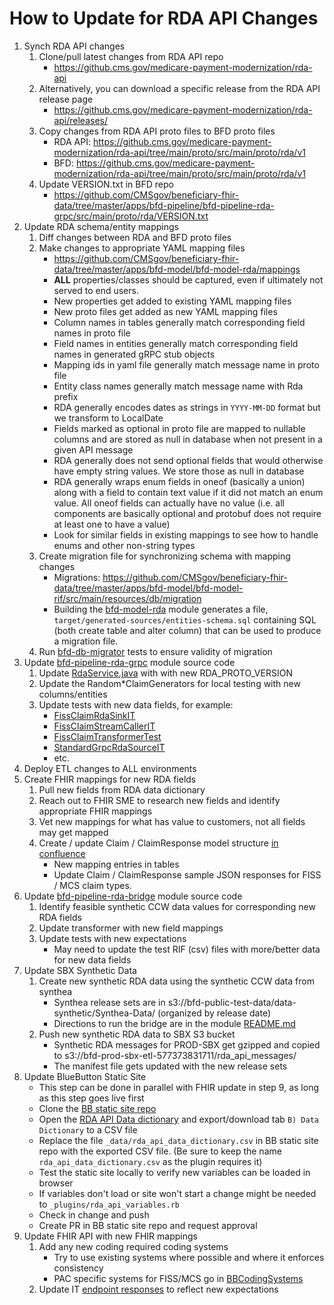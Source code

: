 # How to Update for RDA API Changes

1. Synch RDA API changes
   1. Clone/pull latest changes from RDA API repo
       - https://github.cms.gov/medicare-payment-modernization/rda-api
   2. Alternatively, you can download a specific release from the RDA API release page
      - https://github.cms.gov/medicare-payment-modernization/rda-api/releases/
   3. Copy changes from RDA API proto files to BFD proto files
        - RDA API: https://github.cms.gov/medicare-payment-modernization/rda-api/tree/main/proto/src/main/proto/rda/v1
        - BFD: https://github.cms.gov/medicare-payment-modernization/rda-api/tree/main/proto/src/main/proto/rda/v1
   4. Update VERSION.txt in BFD repo
        - https://github.com/CMSgov/beneficiary-fhir-data/tree/master/apps/bfd-pipeline/bfd-pipeline-rda-grpc/src/main/proto/rda/VERSION.txt
2. Update RDA schema/entity mappings
   1. Diff changes between RDA and BFD proto files
   2. Make changes to appropriate YAML mapping files
        - https://github.com/CMSgov/beneficiary-fhir-data/tree/master/apps/bfd-model/bfd-model-rda/mappings
        - **ALL** properties/classes should be captured, even if ultimately not served to end users.
        - New properties get added to existing YAML mapping files
        - New proto files get added as new YAML mapping files
        - Column names in tables generally match corresponding field names in proto file
        - Field names in entities generally match corresponding field names in generated gRPC stub objects
        - Mapping ids in yaml file generally match message name in proto file
        - Entity class names generally match message name with Rda prefix
        - RDA generally encodes dates as strings in `YYYY-MM-DD` format but we transform to LocalDate
        - Fields marked as optional in proto file are mapped to nullable columns and are stored as null in database when not present in a given API message
        - RDA generally does not send optional fields that would otherwise have empty string values. We store those as null in database
        - RDA generally wraps enum fields in oneof (basically a union) along with a field to contain text value if it did not match an enum value. All oneof fields can actually have no value (i.e. all components are basically optional and protobuf does not require at least one to have a value)
        - Look for similar fields in existing mappings to see how to handle enums and other non-string types
   4. Create migration file for synchronizing schema with mapping changes
        - Migrations: https://github.com/CMSgov/beneficiary-fhir-data/tree/master/apps/bfd-model/bfd-model-rif/src/main/resources/db/migration
        - Building the [bfd-model-rda](https://github.com/CMSgov/beneficiary-fhir-data/tree/master/apps/bfd-model/bfd-model-rda) module generates a file, `target/generated-sources/entities-schema.sql` containing SQL (both create table and alter column) that can be used to produce a migration file.
   5. Run [bfd-db-migrator](https://github.com/CMSgov/beneficiary-fhir-data/tree/master/apps/bfd-db-migrator) tests to ensure validity of migration
3. Update [bfd-pipeline-rda-grpc](https://github.com/CMSgov/beneficiary-fhir-data/tree/master/apps/bfd-pipeline/bfd-pipeline-rda-grpc) module source code
   1. Update [RdaService.java](https://github.com/CMSgov/beneficiary-fhir-data/blob/master/apps/bfd-pipeline/bfd-pipeline-rda-grpc/src/main/java/gov/cms/bfd/pipeline/rda/grpc/server/RdaService.java) with with new RDA_PROTO_VERSION
   2. Update the Random*ClaimGenerators for local testing with new columns/entities
   3. Update tests with new data fields, for example:
      - [FissClaimRdaSinkIT](https://github.com/CMSgov/beneficiary-fhir-data/blob/master/apps/bfd-pipeline/bfd-pipeline-rda-grpc/src/test/java/gov/cms/bfd/pipeline/rda/grpc/sink/direct/FissClaimRdaSinkIT.java)
      - [FissClaimStreamCallerIT](https://github.com/CMSgov/beneficiary-fhir-data/blob/master/apps/bfd-pipeline/bfd-pipeline-rda-grpc/src/test/java/gov/cms/bfd/pipeline/rda/grpc/source/FissClaimStreamCallerIT.java)
      - [FissClaimTransformerTest](https://github.com/CMSgov/beneficiary-fhir-data/blob/master/apps/bfd-pipeline/bfd-pipeline-rda-grpc/src/test/java/gov/cms/bfd/pipeline/rda/grpc/source/FissClaimTransformerTest.java)
      - [StandardGrpcRdaSourceIT](https://github.com/CMSgov/beneficiary-fhir-data/blob/master/apps/bfd-pipeline/bfd-pipeline-rda-grpc/src/test/java/gov/cms/bfd/pipeline/rda/grpc/source/StandardGrpcRdaSourceIT.java)
      - etc.
4. Deploy ETL changes to ALL environments
5. Create FHIR mappings for new RDA fields
   1. Pull new fields from RDA data dictionary
   2. Reach out to FHIR SME to research new fields and identify appropriate FHIR mappings
   3. Vet new mappings for what has value to customers, not all fields may get mapped
   4. Create / update Claim / ClaimResponse model structure [in confluence](https://confluence.cms.gov/display/BCDA/PACA+FHIR+Resources)
      - New mapping entries in tables
      - Update Claim / ClaimResponse sample JSON responses for FISS / MCS claim types.
6. Update [bfd-pipeline-rda-bridge](https://github.com/CMSgov/beneficiary-fhir-data/tree/master/apps/bfd-pipeline/bfd-pipeline-rda-bridge) module source code
   1. Identify feasible synthetic CCW data values for corresponding new RDA fields
   2. Update transformer with new field mappings
   3. Update tests with new expectations
      - May need to update the test RIF (csv) files with more/better data for new data fields
7. Update SBX Synthetic Data
   1. Create new synthetic RDA data using the synthetic CCW data from synthea
      - Synthea release sets are in s3://bfd-public-test-data/data-synthetic/Synthea-Data/ (organized by release date)
      - Directions to run the bridge are in the module [README.md](https://github.com/CMSgov/beneficiary-fhir-data/tree/master/apps/bfd-pipeline/bfd-pipeline-rda-bridge)
   2. Push new synthetic RDA data to SBX S3 bucket
      - Synthetic RDA messages for PROD-SBX get gzipped and copied to s3://bfd-prod-sbx-etl-577373831711/rda_api_messages/
      - The manifest file gets updated with the new release sets
8. Update BlueButton Static Site
   - This step can be done in parallel with FHIR update in step 9, as long as this step goes live first
   - Clone the [BB static site repo](https://github.com/CMSgov/bcda-static-site)
   - Open the [RDA API Data dictionary](https://docs.google.com/spreadsheets/d/19CGXLO9SGTgaSvACRVuuOatvs4z1NXHzxtI-zt_j8Qc/edit#gid=283461576) and export/download tab `B) Data Dictionary` to a CSV file
   - Replace the file `_data/rda_api_data_dictionary.csv` in BB static site repo with the exported CSV file. (Be sure to keep the name `rda_api_data_dictionary.csv` as the plugin requires it)
   - Test the static site locally to verify new variables can be loaded in browser
   - If variables don't load or site won't start a change might be needed to `_plugins/rda_api_variables.rb`
   - Check in change and push
   - Create PR in BB static site repo and request approval
9. Update FHIR API with new FHIR mappings
   1. Add any new coding required coding systems
      - Try to use existing systems where possible and where it enforces consistency
      - PAC specific systems for FISS/MCS go in [BBCodingSystems](https://github.com/CMSgov/beneficiary-fhir-data/blob/master/apps/bfd-server/bfd-server-war/src/main/java/gov/cms/bfd/server/war/commons/BBCodingSystems.java)
   2. Update IT [endpoint responses](https://github.com/CMSgov/beneficiary-fhir-data/tree/master/apps/bfd-server/bfd-server-war/src/test/resources/endpoint-responses/v2) to reflect new expectations